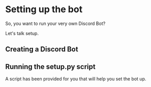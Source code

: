 # Setting up the bot

So, you want to run your very own Discord Bot?

Let's talk setup.

## Creating a Discord Bot

## Running the setup.py script
A script has been provided for you that will help you set the bot up.

